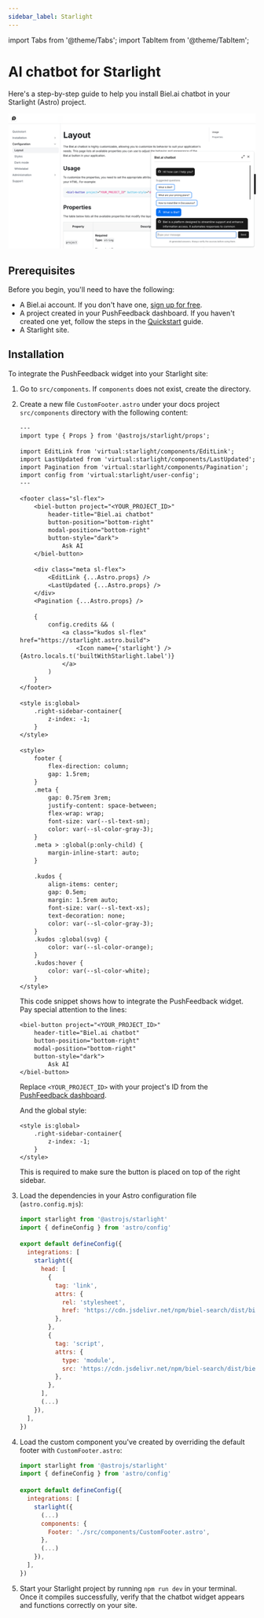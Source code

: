 ```yaml
---
sidebar_label: Starlight
---
```


import Tabs from '@theme/Tabs';
import TabItem from '@theme/TabItem';

# AI chatbot for Starlight

Here's a step-by-step guide to help you install Biel.ai chatbot in your Starlight (Astro) project.

![Chatbot wiget for docs](./images/biel-widget-docs.png)

## Prerequisites

Before you begin, you'll need to have the following:

- A Biel.ai account. If you don't have one, [sign up for free](https://app.biel.ai/accounts/signup/).
- A project created in your PushFeedback dashboard. If you haven't created one yet, follow the steps in the [Quickstart](../quickstart.md#2-create-a-project) guide.
- A Starlight site.

## Installation

To integrate the PushFeedback widget into your Starlight site:

1. Go to `src/components`. If `components` does not exist, create the directory.
1. Create a new file `CustomFooter.astro` under your docs project `src/components` directory with the following content:

    ```astro
    ---
    import type { Props } from '@astrojs/starlight/props';

    import EditLink from 'virtual:starlight/components/EditLink';
    import LastUpdated from 'virtual:starlight/components/LastUpdated';
    import Pagination from 'virtual:starlight/components/Pagination';
    import config from 'virtual:starlight/user-config';
    ---

    <footer class="sl-flex">
        <biel-button project="<YOUR_PROJECT_ID>" 
            header-title="Biel.ai chatbot"
            button-position="bottom-right"
            modal-position="bottom-right"
            button-style="dark">
                Ask AI
        </biel-button>

        <div class="meta sl-flex">
            <EditLink {...Astro.props} />
            <LastUpdated {...Astro.props} />
        </div>
        <Pagination {...Astro.props} />

        {
            config.credits && (
                <a class="kudos sl-flex" href="https://starlight.astro.build">
                    <Icon name={'starlight'} /> {Astro.locals.t('builtWithStarlight.label')}
                </a>
            )
        }
    </footer>

    <style is:global>
        .right-sidebar-container{
            z-index: -1;
        } 
    </style>

    <style>
        footer {
            flex-direction: column;
            gap: 1.5rem;
        }
        .meta {
            gap: 0.75rem 3rem;
            justify-content: space-between;
            flex-wrap: wrap;
            font-size: var(--sl-text-sm);
            color: var(--sl-color-gray-3);
        }
        .meta > :global(p:only-child) {
            margin-inline-start: auto;
        }

        .kudos {
            align-items: center;
            gap: 0.5em;
            margin: 1.5rem auto;
            font-size: var(--sl-text-xs);
            text-decoration: none;
            color: var(--sl-color-gray-3);
        }
        .kudos :global(svg) {
            color: var(--sl-color-orange);
        }
        .kudos:hover {
            color: var(--sl-color-white);
        }
    </style>
    ```
    
    This code snippet shows how to integrate the PushFeedback widget. Pay special attention to the lines:

    ```astro
    <biel-button project="<YOUR_PROJECT_ID>" 
        header-title="Biel.ai chatbot"
        button-position="bottom-right"
        modal-position="bottom-right"
        button-style="dark">
            Ask AI
    </biel-button>
    ```

    Replace `<YOUR_PROJECT_ID>` with your project's ID from the [PushFeedback dashboard](../quickstart.md#2-create-a-project).

    And the global style:

    ```astro
    <style is:global>
        .right-sidebar-container{
            z-index: -1;
        } 
    </style>
    ```

    This is required to make sure the button is placed on top of the right sidebar.
    
1. Load the dependencies in your Astro configuration file (`astro.config.mjs`):

    ```js
    import starlight from '@astrojs/starlight'
    import { defineConfig } from 'astro/config'

    export default defineConfig({
      integrations: [
        starlight({
          head: [
            {
              tag: 'link',
              attrs: {
                rel: 'stylesheet',
                href: 'https://cdn.jsdelivr.net/npm/biel-search/dist/biel-search/biel-search.css',
              },
            },
            {
              tag: 'script',
              attrs: {
                type: 'module',
                src: 'https://cdn.jsdelivr.net/npm/biel-search/dist/biel-search/biel-search.esm.js',
              },
            },
          ],
          (...)
        }),
      ],
    })
    ```

1. Load the custom component you've created by overriding the default footer with `CustomFooter.astro`:

    ```js
    import starlight from '@astrojs/starlight'
    import { defineConfig } from 'astro/config'

    export default defineConfig({
      integrations: [
        starlight({
          (...)
          components: {
            Footer: './src/components/CustomFooter.astro',
          },
          (...)
        }),
      ],
    })
    ```

1. Start your Starlight project by running `npm run dev` in your terminal. Once it compiles successfully, verify that the chatbot widget appears and functions correctly on your site.